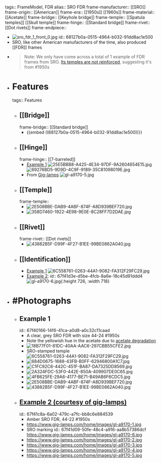 tags:: FrameModel, FDR
alias:: SRO FDR
frame-manufacturer:: [[SRO]] 
frame-origin:: [[American]] 
frame-era:: [[1950s]] [[1960s]] 
frame-material:: [[Acetate]]
frame-bridge:: [[Keyhole bridge]]
frame-temple:: [[Spatula temples]] [[Skull temple]] 
frame-hinge:: [[Standard bridge]] 
frame-rivet:: [[Dot rivets]] 
frame-endpiece::

- ![sro_fdr_1_front_0.jpg](../assets/sro_fdr_1_front_0.jpg)
  id:: 68127b0a-0515-4964-b032-91dd8ac1e500
- SRO, like other American manufacturers of the time, also produced [[FDR]] frames
- > Note: We only have come across a total of 1 example of FDR frames from SRO. [Its temples are not reinforced]([[Reinforcement]]), suggesting it's from #1950s
- # Features
  tags:: Features
	- ## [[Bridge]]
	  frame-bridge:: [[Standard bridge]]
		- {{embed ((68127b0a-0515-4964-b032-91dd8ac1e500))}}
	- ## [[Hinge]]
	  frame-hinge:: [[7-barreled]]
		- [Example 1](((67f40166-14f6-41ca-a0d8-a0c32c11caad)))
		  ![25E5BBB8-A425-4E34-97DF-9A2604654E15.jpg](../assets/sro_fdr_1_hinge_l_0.jpg)
		  ![69276BD5-9D9D-4C9F-9189-35C81098019E.jpg](../assets/sro_fdr_1_hinge_r_0.jpg)
		- From [Gig-lamps](https://www.gig-lamps.com/home/1950s-styl-rite-optics-fdr-amber-made-in-usa-size-44-22-%E3%82%A2%E3%83%A1%E3%83%AA%E3%82%AB%E8%A3%BD-sro-%E8%8A%AF%E3%81%AA%E3%81%97%E3%83%86%E3%83%B3%E3%83%97%E3%83%AB-fdr/)
		  ![gl-a9170-5.jpg](../assets/sro_fdr_amber-1_0.jpg)
	- ## [[Temple]]
	  frame-temple::
		- ![2E508BBE-DAB9-4ABF-874F-A8D939BEF720.jpg](../assets/sro_fdr_1_temples_0.jpg)
		- ![358D7460-1922-4E98-9E0E-8C28FF7D2DAE.jpg](../assets/sro_fdr_1_sideprofile3_0.jpg)
	- ## [[Rivet]]
	  frame-rivet:: [[Dot rivets]]
		- ![43882B5F-D99F-4F27-B1EE-99BE0862A040.jpg](../assets/sro_fdr_fronthalf_r_0.jpg)
	- ## [[Identification]]
		- [Example 1](((67f40166-14f6-41ca-a0d8-a0c32c11caad)))
		  ![6C558761-0263-44A1-9082-FA312F29FC29.jpg](../assets/sro_fdr_1_logo_0.jpg)
		- [Example 2](((67f41c8a-6a02-479c-a7fc-bb8c6e884539))):
		  id:: 67f41d3e-d5be-4fcb-8a6e-18c45d91ddd4
		  ![gl-a9170-6.jpg](../assets/sro_fdr_amber-2_0.jpg){:height 726, :width 718}
- # #Photographs
	- ## Example 1
	  id:: 67f40166-14f6-41ca-a0d8-a0c32c11caad
		- A clear, grey SRO FDR with size 44-24 #1950s
		- Note the yellowish hue in the acetate due to [acetate degradation]([[Acetate]])
		- ![18B77F01-81DC-40AA-AAC6-297CBB55CFE2.jpg](../assets/sro_fdr_1_front_0.jpg)
		- SRO-stamped temple
		  ![6C558761-0263-44A1-9082-FA312F29FC29.jpg](../assets/6C558761-0263-44A1-9082-FA312F29FC29_1744044806790_0.jpg)
		- ![684D0675-1688-43FB-B0FF-62946800A1C7.jpg](../assets/sro_fdr_1_rear.jpg)
		- ![C1FC92C6-442C-451F-BA87-DA7325DD8569.jpg](../assets/sro_fdr_1_screw_0.jpg)
		- ![2A324FDC-53F0-442E-850A-409907DE0C65.jpg](../assets/sro_fdr_1_sideprofile1_0.jpg)
		- ![4FB625FE-29A6-4177-BE71-B49AB6F6CDC5.jpg](../assets/sro_fdr_1_sideprofile2_0.jpg)
		- ![2E508BBE-DAB9-4ABF-874F-A8D939BEF720.jpg](../assets/sro_fdr_1_temples_0.jpg)
		- ![43882B5F-D99F-4F27-B1EE-99BE0862A040.jpg](../assets/sro_fdr_fronthalf_r_0.jpg)
	- ## [Example 2 (courtesy of gig-lamps)](https://www.gig-lamps.com/home/1950s-styl-rite-optics-fdr-amber-made-in-usa-size-44-22-%E3%82%A2%E3%83%A1%E3%83%AA%E3%82%AB%E8%A3%BD-sro-%E8%8A%AF%E3%81%AA%E3%81%97%E3%83%86%E3%83%B3%E3%83%97%E3%83%AB-fdr/)
	  id:: 67f41c8a-6a02-479c-a7fc-bb8c6e884539
		- Amber SRO FDR, 44-22 #1950s
		- https://www.gig-lamps.com/home/images/gl-a9170-1.jpg
		- SRO marking
		  id:: 67f41d09-50fe-48c4-a916-aa8b57386dcf
		  https://www.gig-lamps.com/home/images/gl-a9170-6.jpg
		- https://www.gig-lamps.com/home/images/gl-a9170-2.jpg
		- https://www.gig-lamps.com/home/images/gl-a9170-3.jpg
		- https://www.gig-lamps.com/home/images/gl-a9170-4.jpg
		- https://www.gig-lamps.com/home/images/gl-a9170-5.jpg